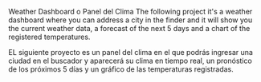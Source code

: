 Weather Dashboard o Panel del Clima
The following project it's a weather dashboard where you can address a city in the finder and it will show you the current weather data, a forecast of the next 5 days and a chart of the registered temperatures.

EL siguiente proyecto es un panel del clima en el que podrás ingresar una ciudad en el buscador y aparecerá su clima en tiempo real, un pronóstico de los próximos 5 días y un gráfico de las temperaturas registradas.